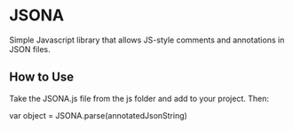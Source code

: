 JSONA
=====

Simple Javascript library that allows JS-style comments and annotations in JSON files.

How to Use
----------

Take the JSONA.js file from the js folder and add to your project.  Then:

var object = JSONA.parse(annotatedJsonString)